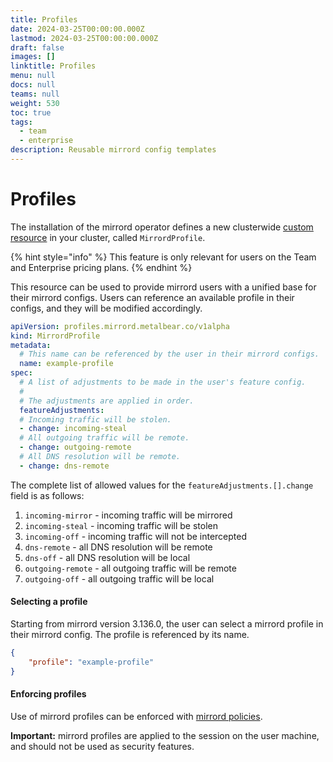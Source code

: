 ```yaml
---
title: Profiles
date: 2024-03-25T00:00:00.000Z
lastmod: 2024-03-25T00:00:00.000Z
draft: false
images: []
linktitle: Profiles
menu: null
docs: null
teams: null
weight: 530
toc: true
tags:
  - team
  - enterprise
description: Reusable mirrord config templates
---
```


# Profiles

The installation of the mirrord operator defines a new clusterwide [custom resource](https://kubernetes.io/docs/concepts/extend-kubernetes/api-extension/custom-resources/) in your cluster, called `MirrordProfile`.

{% hint style="info" %}
This feature is only relevant for users on the Team and Enterprise pricing plans.
{% endhint %}

This resource can be used to provide mirrord users with a unified base for their mirrord configs. Users can reference an available profile in their configs, and they will be modified accordingly.

```yaml
apiVersion: profiles.mirrord.metalbear.co/v1alpha
kind: MirrordProfile
metadata:
  # This name can be referenced by the user in their mirrord configs.
  name: example-profile
spec:
  # A list of adjustments to be made in the user's feature config.
  #
  # The adjustments are applied in order.
  featureAdjustments:
  # Incoming traffic will be stolen.
  - change: incoming-steal
  # All outgoing traffic will be remote.
  - change: outgoing-remote
  # All DNS resolution will be remote.
  - change: dns-remote
```

The complete list of allowed values for the `featureAdjustments.[].change` field is as follows:

1. `incoming-mirror` - incoming traffic will be mirrored
2. `incoming-steal` - incoming traffic will be stolen
3. `incoming-off` - incoming traffic will not be intercepted
4. `dns-remote` - all DNS resolution will be remote
5. `dns-off` - all DNS resolution will be local
6. `outgoing-remote` - all outgoing traffic will be remote
7. `outgoing-off` - all outgoing traffic will be local

#### Selecting a profile

Starting from mirrord version 3.136.0, the user can select a mirrord profile in their mirrord config. The profile is referenced by its name.

```json
{
    "profile": "example-profile"
}
```

#### Enforcing profiles

Use of mirrord profiles can be enforced with [mirrord policies](../managing-mirrord/policies.md#profile-policy).

**Important:** mirrord profiles are applied to the session on the user machine, and should not be used as security features.
